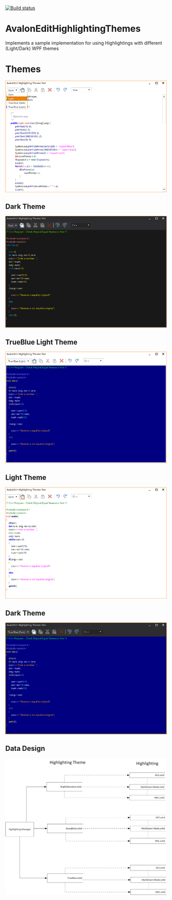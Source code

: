 [![Build status](https://ci.appveyor.com/api/projects/status/s19eint5cqhjxh5h/branch/master?svg=true)](https://ci.appveyor.com/project/Dirkster99/avalonedithighlightingthemes/branch/master)

# AvalonEditHighlightingThemes
Implements a sample implementation for using Highlightings with different (Light/Dark) WPF themes

# Themes
![](screenshots/Themes.png)

## Dark Theme
![](screenshots/Dark.png)

## TrueBlue Light Theme
![](screenshots/TrueBlue_Light.png)

## Light Theme
![](screenshots/Light.png)

## Dark Theme
![](screenshots/TrueBlue_Dark.png)

## Data Design

![](screenshots/HighlightingManager.png)
